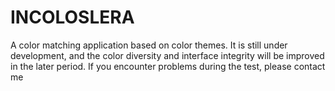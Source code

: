 # INCOLOSLERA
A color matching application based on color themes. It is still under development, and the color diversity and interface integrity will be improved in the later period. If you encounter problems during the test, please contact me
